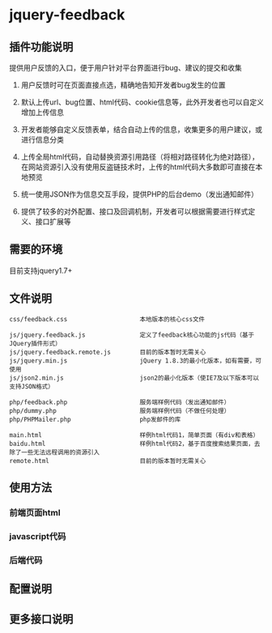 jquery-feedback
===============

插件功能说明
-----
提供用户反馈的入口，便于用户针对平台界面进行bug、建议的提交和收集

1. 用户反馈时可在页面直接点选，精确地告知开发者bug发生的位置

2. 默认上传url、bug位置、html代码、cookie信息等，此外开发者也可以自定义增加上传信息

3. 开发者能够自定义反馈表单，结合自动上传的信息，收集更多的用户建议，或进行信息分类

4. 上传全局html代码，自动替换资源引用路径（将相对路径转化为绝对路径），在网站资源引入没有使用反盗链技术时，上传的html代码大多数即可直接在本地预览

5. 统一使用JSON作为信息交互手段，提供PHP的后台demo（发出通知邮件）

6. 提供了较多的对外配置、接口及回调机制，开发者可以根据需要进行样式定义、接口扩展等

需要的环境
-----
目前支持jquery1.7+

文件说明
-----
	css/feedback.css					本地版本的核心css文件

	js/jquery.feedback.js				定义了feedback核心功能的js代码（基于JQuery插件形式）
	js/jquery.feedback.remote.js		目前的版本暂时无需关心
	js/jquery.min.js					jQuery 1.8.3的最小化版本，如有需要，可使用
	js/json2.min.js						json2的最小化版本（使IE7及以下版本可以支持JSON格式）

	php/feedback.php					服务端样例代码（发出通知邮件）
	php/dummy.php						服务端样例代码（不做任何处理）
	php/PHPMailer.php					php发邮件的库

	main.html							样例html代码1，简单页面（有div和表格）
	baidu.html							样例html代码2，基于百度搜索结果页面，去除了一些无法远程调用的资源引入
	remote.html							目前的版本暂时无需关心

使用方法
-----
### 前端页面html
	

### javascript代码

### 后端代码



配置说明
-----

更多接口说明
-----

